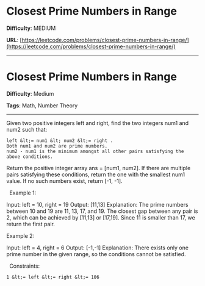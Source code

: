 # Closest Prime Numbers in Range

**Difficulty**: MEDIUM

**URL**: [https://leetcode.com/problems/closest-prime-numbers-in-range/](https://leetcode.com/problems/closest-prime-numbers-in-range/)

---

# Closest Prime Numbers in Range

**Difficulty**: Medium

**Tags**: Math, Number Theory

---

Given two positive integers left and right, find the two integers num1 and num2 such that:


	left &lt;= num1 &lt; num2 &lt;= right .
	Both num1 and num2 are prime numbers.
	num2 - num1 is the minimum amongst all other pairs satisfying the above conditions.


Return the positive integer array ans = [num1, num2]. If there are multiple pairs satisfying these conditions, return the one with the smallest num1 value. If no such numbers exist, return [-1, -1].

&nbsp;
Example 1:


Input: left = 10, right = 19
Output: [11,13]
Explanation: The prime numbers between 10 and 19 are 11, 13, 17, and 19.
The closest gap between any pair is 2, which can be achieved by [11,13] or [17,19].
Since 11 is smaller than 17, we return the first pair.


Example 2:


Input: left = 4, right = 6
Output: [-1,-1]
Explanation: There exists only one prime number in the given range, so the conditions cannot be satisfied.


&nbsp;
Constraints:


	1 &lt;= left &lt;= right &lt;= 106


&nbsp;



